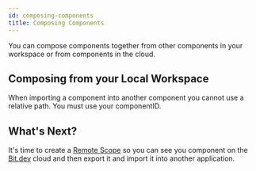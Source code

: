 ```yaml
---
id: composing-components
title: Composing Components
---
```


You can compose components together from other components in your workspace or from components in the cloud.

## Composing from your Local Workspace

When importing a component into another component you cannot use a relative path. You must use your componentID.

## What's Next?

It's time to create a [Remote Scope](remote-scope) so you can see you component on the [Bit.dev](https://bit.dev) cloud and then export it and import it into another application.
